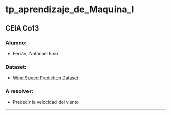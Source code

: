 # tp_aprendizaje_de_Maquina_I
## CEIA Co13

### Alumno:
- Ferrán, Natanael Emir

### Dataset:
- [Wind Speed Prediction Dataset](https://www.kaggle.com/datasets/fedesoriano/wind-speed-prediction-dataset/)

### A resolver:
- Predecir la velocidad del viento

***
